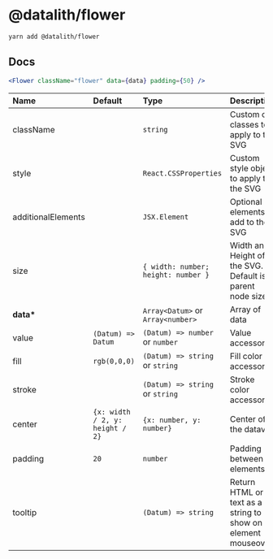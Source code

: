 # @datalith/flower

```sh
yarn add @datalith/flower
```

## Docs

```jsx
<Flower className="flower" data={data} padding={50} />
```

| Name               | Default                         | Type                                | Description                                                  |
| :----------------- | :------------------------------ | :---------------------------------- | :----------------------------------------------------------- |
| className          |                                 | `string`                            | Custom css classes to apply to the SVG                       |
| style              |                                 | `React.CSSProperties`               | Custom style object to apply to the SVG                      |
| additionalElements |                                 | `JSX.Element`                       | Optional elements to add to the SVG                          |
| size               |                                 | `{ width: number; height: number }` | Width and Height of the SVG. Default is parent node size.    |
| <b>data\*</b>      |                                 | `Array<Datum>` or `Array<number>`   | Array of data                                                |
| value              | `(Datum) => Datum`              | `(Datum) => number` or `number`     | Value accessor                                               |
| fill               | `rgb(0,0,0)`                    | `(Datum) => string` or `string`     | Fill color accessor                                          |
| stroke             |                                 | `(Datum) => string` or `string`     | Stroke color accessor                                        |
| center             | `{x: width / 2, y: height / 2}` | `{x: number, y: number}`            | Center of the dataviz                                        |
| padding            | `20`                            | `number`                            | Padding between elements                                     |
| tooltip            |                                 | `(Datum) => string`                 | Return HTML or text as a string to show on element mouseover |
